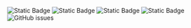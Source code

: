![Static Badge](https://img.shields.io/badge/blacklists-60-000000) ![Static Badge](https://img.shields.io/badge/blacklisted-3103825-cc0000) ![Static Badge](https://img.shields.io/badge/whitelisted-2244-00CC00) ![Static Badge](https://img.shields.io/badge/streaming_blacklist-28107-000000) ![GitHub issues](https://img.shields.io/github/issues/fabriziosalmi/blacklists)
